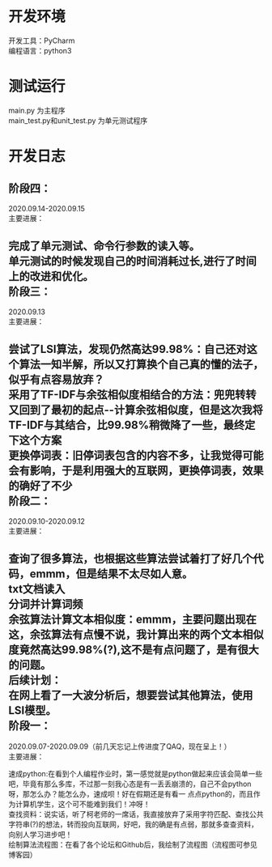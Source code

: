 开发环境<br>
=====
开发工具：PyCharm<br>
编程语言：python3<br>

测试运行<br>
=====
main.py 为主程序<br>
main_test.py和unit_test.py 为单元测试程序<br>

开发日志<br>
=====
阶段四：<br>
----
2020.09.14-2020.09.15<br>
主要进展：<br>

完成了单元测试、命令行参数的读入等。<br>
单元测试的时候发现自己的时间消耗过长,进行了时间上的改进和优化。<br>
阶段三：<br>
----
2020.09.13<br>
主要进展：<br>

尝试了LSI算法，发现仍然高达99.98%：自己还对这个算法一知半解，所以又打算换个自己真的懂的法子，似乎有点容易放弃？<br>
采用了TF-IDF与余弦相似度相结合的方法：兜兜转转又回到了最初的起点--计算余弦相似度，但是这次我将TF-IDF与其结合，比99.98%稍微降了一些，最终定下这个方案<br>
更换停词表：旧停词表包含的内容不多，让我觉得可能会有影响，于是利用强大的互联网，更换停词表，效果的确好了不少<br>
阶段二：<br>
----
2020.09.10-2020.09.12<br>
主要进展：<br>

查询了很多算法，也根据这些算法尝试着打了好几个代码，emmm，但是结果不太尽如人意。<br>
txt文档读入<br>
分词并计算词频<br>
余弦算法计算文本相似度：emmm，主要问题出现在这，余弦算法有点慢不说，我计算出来的两个文本相似度竟然高达99.98%(?),这不是有点问题了，是有很大的问题。<br>
后续计划：<br>
在网上看了一大波分析后，想要尝试其他算法，使用LSI模型。<br>
阶段一：<br>
----
2020.09.07-2020.09.09（前几天忘记上传进度了QAQ，现在呈上！）<br>
主要进展：<br>

速成python:在看到个人编程作业时，第一感觉就是python做起来应该会简单一些吧，毕竟有那么多库，不过那一刻我心态是有一丢丢崩溃的，自己不会python呀，那怎么办？能怎么办，速成呗！好在假期还是有看一 点点python的，而且作为计算机学生，这个可不能难到我们！冲呀！<br>
查找资料：说实话，听了柯老师的一席话，我直接放弃了采用字符匹配、查找公共字符串(?)的想法，转而投向互联网，好吧，我的确是有点弱，那就多查查资料，向别人学习进步吧！<br>
绘制算法流程图：在看了各个论坛和Github后，我绘制了流程图（流程图可参见博客园）<br>
